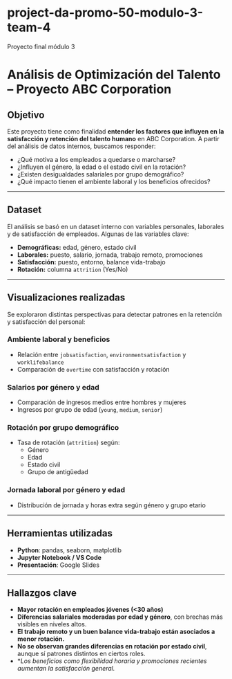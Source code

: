 # project-da-promo-50-modulo-3-team-4
Proyecto final módulo 3
# Análisis de Optimización del Talento – Proyecto ABC Corporation
## Objetivo
Este proyecto tiene como finalidad **entender los factores que influyen en la satisfacción y retención del talento humano** en ABC Corporation. A partir del análisis de datos internos, buscamos responder:
- ¿Qué motiva a los empleados a quedarse o marcharse?
- ¿Influyen el género, la edad o el estado civil en la rotación?
- ¿Existen desigualdades salariales por grupo demográfico?
- ¿Qué impacto tienen el ambiente laboral y los beneficios ofrecidos?
---
## Dataset
El análisis se basó en un dataset interno con variables personales, laborales y de satisfacción de empleados. Algunas de las variables clave:
- **Demográficas:** edad, género, estado civil
- **Laborales:** puesto, salario, jornada, trabajo remoto, promociones
- **Satisfacción:** puesto, entorno, balance vida-trabajo
- **Rotación:** columna `attrition` (Yes/No)
---
## Visualizaciones realizadas
Se exploraron distintas perspectivas para detectar patrones en la retención y satisfacción del personal:
### Ambiente laboral y beneficios
- Relación entre `jobsatisfaction`, `environmentsatisfaction` y `worklifebalance`
- Comparación de `overtime` con satisfacción y rotación
### Salarios por género y edad
- Comparación de ingresos medios entre hombres y mujeres
- Ingresos por grupo de edad (`young`, `medium`, `senior`)
### Rotación por grupo demográfico
- Tasa de rotación (`attrition`) según:
  - Género
  - Edad
  - Estado civil
  - Grupo de antigüedad
### Jornada laboral por género y edad
- Distribución de jornada y horas extra según género y grupo etario
---
## Herramientas utilizadas
- **Python**: pandas, seaborn, matplotlib
- **Jupyter Notebook / VS Code**
- **Presentación**: Google Slides
---
## Hallazgos clave
- **Mayor rotación en empleados jóvenes (<30 años)**
- **Diferencias salariales moderadas por edad y género**, con brechas más visibles en niveles altos.
- **El trabajo remoto y un buen balance vida-trabajo están asociados a menor rotación.**
- **No se observan grandes diferencias en rotación por estado civil**, aunque sí patrones distintos en ciertos roles.
- **Los beneficios como flexibilidad horaria y promociones recientes aumentan la satisfacción general.*